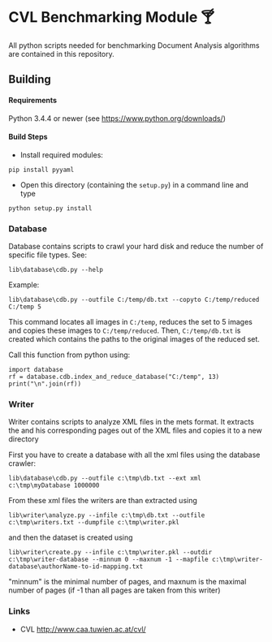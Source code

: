 # CVL Benchmarking Module 🍸
All python scripts needed for benchmarking Document Analysis algorithms
are contained in this repository.

## Building

#### Requirements
Python 3.4.4 or newer (see https://www.python.org/downloads/)

#### Build Steps
- Install required modules:
```
pip install pyyaml
```

- Open this directory (containing the ``setup.py``) in a command line and type
```
python setup.py install
```

### Database
Database contains scripts to crawl your hard disk and reduce the number of
specific file types. See:
```
lib\database\cdb.py --help
```

Example:
```
lib\database\cdb.py --outfile C:/temp/db.txt --copyto C:/temp/reduced C:/temp 5
```
This command locates all images in ``C:/temp``, reduces the set to 5 images and
copies these images to ``C:/temp/reduced``. Then, ``C:/temp/db.txt`` is
created which contains the paths to the original images of the reduced set.

Call this function from python using:

```
import database
rf = database.cdb.index_and_reduce_database("C:/temp", 13)
print("\n".join(rf))
```

### Writer ###
Writer contains scripts to analyze XML files in the mets format. It extracts the
and his corresponding pages out of the XML files and copies it to a new directory

First you have to create a database with all the xml files using the database crawler:
```
lib\database\cdb.py --outfile c:\tmp\db.txt --ext xml c:\tmp\myDatabase 1000000
```
From these xml files the writers are than extracted using
```
lib\writer\analyze.py --infile c:\tmp\db.txt --outfile c:\tmp\writers.txt --dumpfile c:\tmp\writer.pkl
```
and then the dataset is created using
```
lib\writer\create.py --infile c:\tmp\writer.pkl --outdir c:\tmp\writer-database --minnum 0 --maxnum -1 --mapfile c:\tmp\writer-database\authorName-to-id-mapping.txt
```
"minnum" is the minimal number of pages, and maxnum is the maximal number of pages (if -1 than all pages are taken from this writer)
### Links
- CVL http://www.caa.tuwien.ac.at/cvl/

